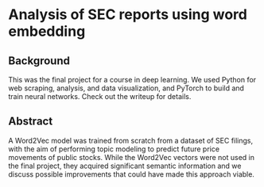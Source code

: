 # Analysis of SEC reports using word embedding

## Background

This was the final project for a course in deep learning. We used Python for web scraping, analysis, and data visualization, and PyTorch to build and train neural networks. Check out the writeup for details.

## Abstract

A Word2Vec model was trained from scratch from a
dataset of SEC filings, with the aim of performing topic
modeling to predict future price movements of public stocks.
While the Word2Vec vectors were not used in the final
project, they acquired significant semantic information and
we discuss possible improvements that could have made this
approach viable.


